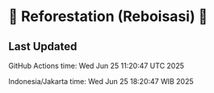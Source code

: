 
# 🌳 Reforestation (Reboisasi) 🌲

## Last Updated

GitHub Actions time: Wed Jun 25 11:20:47 UTC 2025

Indonesia/Jakarta time: Wed Jun 25 18:20:47 WIB 2025
